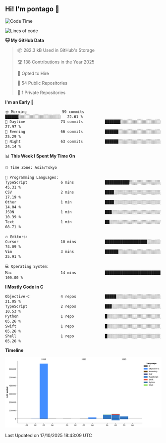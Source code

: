 ## Hi! I'm pontago 👋

<!--START_SECTION:waka-->
![Code Time](http://img.shields.io/badge/Code%20Time-682%20hrs%2056%20mins-blue)

![Lines of code](https://img.shields.io/badge/From%20Hello%20World%20I%27ve%20Written-816.7%20thousand%20lines%20of%20code-blue)

**🐱 My GitHub Data** 

> 📦 282.3 kB Used in GitHub's Storage 
 > 
> 🏆 138 Contributions in the Year 2025
 > 
> 💼 Opted to Hire
 > 
> 📜 54 Public Repositories 
 > 
> 🔑 1 Private Repositories 
 > 
**I'm an Early 🐤** 

```text
🌞 Morning                59 commits          ██████░░░░░░░░░░░░░░░░░░░   22.61 % 
🌆 Daytime                73 commits          ███████░░░░░░░░░░░░░░░░░░   27.97 % 
🌃 Evening                66 commits          ██████░░░░░░░░░░░░░░░░░░░   25.29 % 
🌙 Night                  63 commits          ██████░░░░░░░░░░░░░░░░░░░   24.14 % 
```


📊 **This Week I Spent My Time On** 

```text
🕑︎ Time Zone: Asia/Tokyo

💬 Programming Languages: 
TypeScript               6 mins              ███████████░░░░░░░░░░░░░░   45.31 % 
CSV                      2 mins              ████░░░░░░░░░░░░░░░░░░░░░   17.19 % 
Other                    1 min               ████░░░░░░░░░░░░░░░░░░░░░   14.04 % 
JSON                     1 min               ███░░░░░░░░░░░░░░░░░░░░░░   10.39 % 
Text                     1 min               ██░░░░░░░░░░░░░░░░░░░░░░░   08.71 % 

🔥 Editors: 
Cursor                   10 mins             ███████████████████░░░░░░   74.09 % 
Vim                      3 mins              ██████░░░░░░░░░░░░░░░░░░░   25.91 % 

💻 Operating System: 
Mac                      14 mins             █████████████████████████   100.00 % 
```

**I Mostly Code in C** 

```text
Objective-C              4 repos             █████░░░░░░░░░░░░░░░░░░░░   21.05 % 
TypeScript               2 repos             ███░░░░░░░░░░░░░░░░░░░░░░   10.53 % 
Python                   1 repo              █░░░░░░░░░░░░░░░░░░░░░░░░   05.26 % 
Swift                    1 repo              █░░░░░░░░░░░░░░░░░░░░░░░░   05.26 % 
Shell                    1 repo              █░░░░░░░░░░░░░░░░░░░░░░░░   05.26 % 
```



**Timeline**

![Lines of Code chart](https://raw.githubusercontent.com/pontago/pontago/main/assets/bar_graph.png)


 Last Updated on 17/10/2025 18:43:09 UTC
<!--END_SECTION:waka-->
